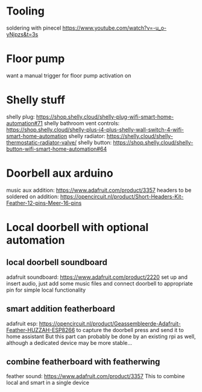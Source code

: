 
# Tooling
soldering with pinecel
https://www.youtube.com/watch?v=-u_o-yNjpzs&t=3s

# Floor pump
want a manual trigger for floor pump activation on

# Shelly stuff
shelly plug: https://shop.shelly.cloud/shelly-plug-wifi-smart-home-automation#71
shelly bathroom vent controls: https://shop.shelly.cloud/shelly-plus-i4-plus-shelly-wall-switch-4-wifi-smart-home-automation
shelly radiator: https://shelly.cloud/shelly-thermostatic-radiator-valve/
shelly button: https://shop.shelly.cloud/shelly-button-wifi-smart-home-automation#64

# Doorbell aux arduino
music aux addition: https://www.adafruit.com/product/3357
headers to be soldered on addition: https://opencircuit.nl/product/Short-Headers-Kit-Feather-12-pins-Meer-16-pins

# Local doorbell with optional automation

## local doorbell soundboard
adafruit soundboard: https://www.adafruit.com/product/2220
set up and insert audio, just add some music files and connect doorbell to appropriate pin for simple local functionality

## smart addition featherboard
adafruit esp: https://opencircuit.nl/product/Geassembleerde-Adafruit-Feather-HUZZAH-ESP8266
to capture the doorbell press and send it to home assistant
But this part can probably be done by an existing rpi as well, although a dedicated device may be more stable...

## combine featherboard with featherwing
feather sound: https://www.adafruit.com/product/3357
This to combine local and smart in a single device